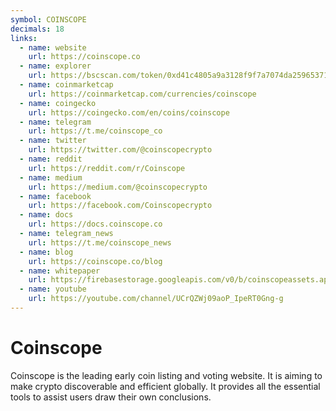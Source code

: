 ```yaml
---
symbol: COINSCOPE
decimals: 18
links:
  - name: website
    url: https://coinscope.co
  - name: explorer
    url: https://bscscan.com/token/0xd41c4805a9a3128f9f7a7074da25965371ba50d5
  - name: coinmarketcap
    url: https://coinmarketcap.com/currencies/coinscope
  - name: coingecko
    url: https://coingecko.com/en/coins/coinscope
  - name: telegram
    url: https://t.me/coinscope_co
  - name: twitter
    url: https://twitter.com/@coinscopecrypto
  - name: reddit
    url: https://reddit.com/r/Coinscope
  - name: medium
    url: https://medium.com/@coinscopecrypto
  - name: facebook
    url: https://facebook.com/Coinscopecrypto
  - name: docs
    url: https://docs.coinscope.co
  - name: telegram_news
    url: https://t.me/coinscope_news
  - name: blog
    url: https://coinscope.co/blog
  - name: whitepaper
    url: https://firebasestorage.googleapis.com/v0/b/coinscopeassets.appspot.com/o/coinscope-whitepaper.pdf?alt=media
  - name: youtube
    url: https://youtube.com/channel/UCrQZWj09aoP_IpeRT0Gng-g
---
```


# Coinscope

Coinscope is the leading early coin listing and voting website. It is aiming to make crypto discoverable and efficient globally. It provides all the essential tools to assist users draw their own conclusions.
